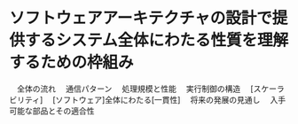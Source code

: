 # ソフトウェアアーキテクチャの設計で提供するシステム全体にわたる性質を理解するための枠組み
　全体の流れ
　通信パターン
　処理規模と性能
　実行制御の構造
　[スケーラビリティ]
　[ソフトウェア]全体にわたる[一貫性]
　将来の発展の見通し
　入手可能な部品とその適合性
